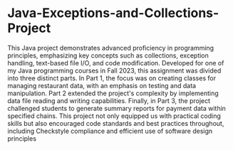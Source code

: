 # Java-Exceptions-and-Collections-Project
This Java project demonstrates advanced proficiency in programming principles, emphasizing key concepts such as collections, exception handling, text-based file I/O, and code modification. Developed for one of my Java programming courses in Fall 2023, this assignment was divided into three distinct parts. In Part 1, the focus was on creating classes for managing restaurant data, with an emphasis on testing and data manipulation. Part 2 extended the project's complexity by implementing data file reading and writing capabilities. Finally, in Part 3, the project challenged students to generate summary reports for payment data within specified chains. This project not only equipped us with practical coding skills but also encouraged code standards and best practices throughout, including Checkstyle compliance and efficient use of software design principles
